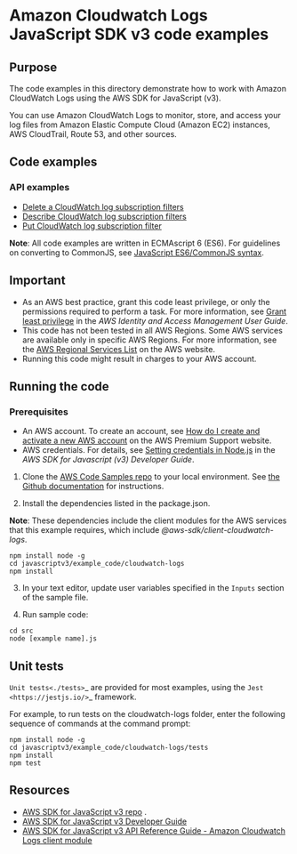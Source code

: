 # Amazon Cloudwatch Logs JavaScript SDK v3 code examples
## Purpose
The code examples in this directory demonstrate how to work with Amazon CloudWatch Logs 
using the AWS SDK for JavaScript (v3).

You can use Amazon CloudWatch Logs to monitor, store, and access your log files from Amazon Elastic Compute Cloud (Amazon EC2) instances, AWS CloudTrail, Route 53, and other sources.

## Code examples
### API examples
- [Delete a CloudWatch log subscription filters](src/deleteSubscriptionFilter.js)
- [Describe CloudWatch log subscription filters](src/describeSubscriptionFilters.js)
- [Put CloudWatch log subscription filter](src/putSubscriptionFilter.js)

**Note**: All code examples are written in ECMAscript 6 (ES6). For guidelines on converting to CommonJS, see 
[JavaScript ES6/CommonJS syntax](https://docs.aws.amazon.com/sdk-for-javascript/v3/developer-guide/sdk-examples-javascript-syntax.html).


## Important

- As an AWS best practice, grant this code least privilege, or only the 
  permissions required to perform a task. For more information, see 
  [Grant least privilege](https://docs.aws.amazon.com/IAM/latest/UserGuide/best-practices.html#grant-least-privilege) 
  in the *AWS Identity and Access Management User Guide*.
- This code has not been tested in all AWS Regions. Some AWS services are 
  available only in specific AWS Regions. For more information, see the 
  [AWS Regional Services List](https://aws.amazon.com/about-aws/global-infrastructure/regional-product-services/)
  on the AWS website.
- Running this code might result in charges to your AWS account.

## Running the code

### Prerequisites
- An AWS account. To create an account, see [How do I create and activate a new AWS account](https://aws.amazon.com/premiumsupport/knowledge-center/create-and-activate-aws-account/) on the AWS Premium Support website.
- AWS credentials. For details, see  [Setting credentials in Node.js](https://docs.aws.amazon.com/sdk-for-javascript/v3/developer-guide/setting-credentials-node.html) in the 
  *AWS SDK for Javascript (v3) Developer Guide*.

1. Clone the [AWS Code Samples repo](https://github.com/awsdocs/aws-doc-sdk-examples) to your local environment. 
See [the Github documentation](https://docs.github.com/en/github/creating-cloning-and-archiving-repositories/cloning-a-repository) for 
instructions.

2. Install the dependencies listed in the package.json.

**Note**: These dependencies include the client modules for the AWS services that this example requires, 
which include *@aws-sdk/client-cloudwatch-logs*.
```
npm install node -g 
cd javascriptv3/example_code/cloudwatch-logs
npm install
```
3. In your text editor, update user variables specified in the ```Inputs``` section of the sample file.

4. Run sample code:
```
cd src
node [example name].js 
```

## Unit tests

`Unit tests<./tests>`_ are provided for most examples, using the `Jest <https://jestjs.io/>`_ framework.

For example, to run tests on the cloudwatch-logs folder, enter the following sequence of commands at the command prompt:

```
npm install node -g
cd javascriptv3/example_code/cloudwatch-logs/tests
npm install
npm test
```

## Resources
- [AWS SDK for JavaScript v3 repo](https://github.com/aws/aws-sdk-js-v3) . 
- [AWS SDK for JavaScript v3 Developer Guide](https://docs.aws.amazon.com/sdk-for-javascript/v3/developer-guide/cloudwatch-examples.html)
- [AWS SDK for JavaScript v3 API Reference Guide -  Amazon Cloudwatch Logs client module](https://docs.aws.amazon.com/AWSJavaScriptSDK/v3/latest/clients/client-cloudwatch-logs/index.html)

